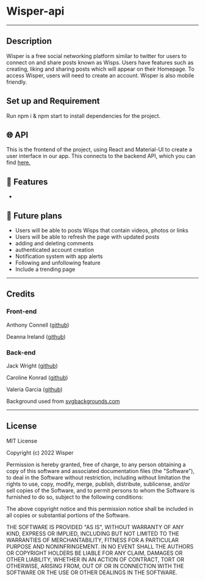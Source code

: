 # Wisper-api

---

## Description

Wisper is a free social networking platform similar to twitter for users to connect on and share posts known as Wisps. Users have features such as creating, liking and sharing posts which will appear on their Homepage. To access Wisper, users will need to create an account. Wisper is also mobile friendly.

## Set up and Requirement

Run npm i & npm start to install dependencies for the project.

## :globe_with_meridians: API

This is the frontend of the project, using React and Material-UI to create a user interface in our app. This connects to the backend API, which you can find [here.](https://github.com/Werefox22/wisper-api)

## :bookmark_tabs: Features

- 

## :pushpin: Future plans

- Users will be able to posts Wisps that contain videos, photos or links
- Users will be able to refresh the page with updated posts
- adding and deleting comments
- authenticated account creation
- Notification system with app alerts
- Following and unfollowing feature
- Include a trending page

---

## Credits
### Front-end
Anthony Connell ([github](https://github.com/AnthonyConnell))

Deanna Ireland ([github](https://github.com/Typerfish))

### Back-end
Jack Wright ([github](https://github.com/Werefox22))

Caroline Konrad ([github](https://github.com/carolinekonrad))

Valeria Garcia ([github](https://github.com/valgarciav))

Background used from [svgbackgrounds.com](svgbackgrounds.com)

---

## License

MIT License

Copyright (c) 2022 Wisper

Permission is hereby granted, free of charge, to any person obtaining a copy
of this software and associated documentation files (the "Software"), to deal
in the Software without restriction, including without limitation the rights
to use, copy, modify, merge, publish, distribute, sublicense, and/or sell
copies of the Software, and to permit persons to whom the Software is
furnished to do so, subject to the following conditions:

The above copyright notice and this permission notice shall be included in all
copies or substantial portions of the Software.

THE SOFTWARE IS PROVIDED "AS IS", WITHOUT WARRANTY OF ANY KIND, EXPRESS OR
IMPLIED, INCLUDING BUT NOT LIMITED TO THE WARRANTIES OF MERCHANTABILITY,
FITNESS FOR A PARTICULAR PURPOSE AND NONINFRINGEMENT. IN NO EVENT SHALL THE
AUTHORS OR COPYRIGHT HOLDERS BE LIABLE FOR ANY CLAIM, DAMAGES OR OTHER
LIABILITY, WHETHER IN AN ACTION OF CONTRACT, TORT OR OTHERWISE, ARISING FROM,
OUT OF OR IN CONNECTION WITH THE SOFTWARE OR THE USE OR OTHER DEALINGS IN THE
SOFTWARE.
